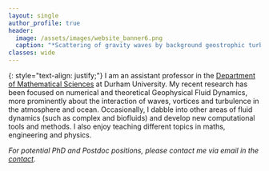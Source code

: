 ```yaml
---
layout: single
author_profile: true
header: 
  image: /assets/images/website_banner6.png
  caption: "*Scattering of gravity waves by background geostrophic turbulence.*"
classes: wide
---
```

{: style="text-align: justify;"}
I am an assistant professor in the [Department of Mathematical Sciences](https://www.durham.ac.uk/departments/academic/mathematical-sciences/) at Durham University. My recent research has been focused on numerical and theoretical Geophysical Fluid Dynamics, more prominently about the interaction of waves, vortices and turbulence in the atmosphere and ocean. Occasionally, I dabble into other areas of fluid dynamics (such as complex and biofluids) and develop new computational tools and methods. I also enjoy teaching different topics in maths, engineering and physics.

*For potential PhD and Postdoc positions, please contact me via email in the [contact](https://turbulencelover.github.io/Contact/)*.




